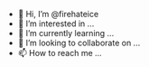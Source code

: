 - 👋 Hi, I’m @firehateice
- 👀 I’m interested in ...
- 🌱 I’m currently learning ...
- 💞️ I’m looking to collaborate on ...
- 📫 How to reach me ...

<!---
firehateice/firehateice is a ✨ special ✨ repository because its `README.md` (this file) appears on your GitHub profile.
You can click the Preview link to take a look at your changes.
--->
